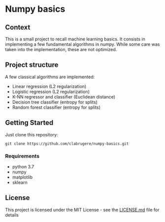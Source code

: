 # Numpy basics

## Context
This is a small project to recall machine learning basics. It consists in implementing a few fundamental algorithms in numpy. While some care was taken into the implementation, these are not optimized.

## Project structure
A few classical algorithms are implemented:
* Linear regression (L2 regularization)
* Logistic regression (L2 regularization)
* K-NN regressor and classifier (Euclidean distance)
* Decision tree classifier (entropy for splits)
* Random forest classifier (entropy for splits)

## Getting Started

Just clone this repository:
```
git clone https://github.com/clabrugere/numpy-basics.git
```

### Requirements

* python 3.7
* numpy
* matplotlib
* sklearn

## License

This project is licensed under the MIT License - see the [LICENSE.md](LICENSE.md) file for details